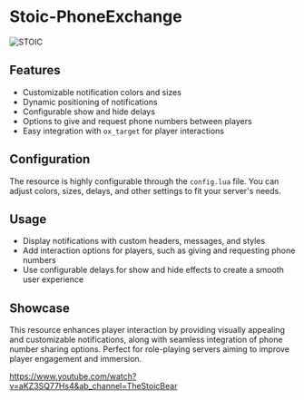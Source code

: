 # Stoic-PhoneExchange
![STOIC](https://github.com/TheStoicBear/Stoic-PhoneExchange/assets/112611821/b5e01f81-c582-45cd-a467-04638a41608f)

## Features

- Customizable notification colors and sizes
- Dynamic positioning of notifications
- Configurable show and hide delays
- Options to give and request phone numbers between players
- Easy integration with `ox_target` for player interactions

## Configuration

The resource is highly configurable through the `config.lua` file. You can adjust colors, sizes, delays, and other settings to fit your server's needs.

## Usage

- Display notifications with custom headers, messages, and styles
- Add interaction options for players, such as giving and requesting phone numbers
- Use configurable delays for show and hide effects to create a smooth user experience

## Showcase

This resource enhances player interaction by providing visually appealing and customizable notifications, along with seamless integration of phone number sharing options. Perfect for role-playing servers aiming to improve player engagement and immersion.

https://www.youtube.com/watch?v=aKZ3SQ77Hs4&ab_channel=TheStoicBear
